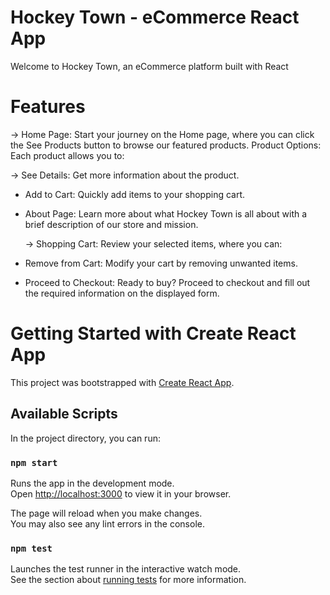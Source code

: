 # Hockey Town - eCommerce React App

Welcome to Hockey Town, an eCommerce platform built with React

# Features

-> Home Page: Start your journey on the Home page, where you can click the See Products button to browse our featured products.
Product Options: Each product allows you to:

-> See Details: Get more information about the product.

- Add to Cart: Quickly add items to your shopping cart.
- About Page: Learn more about what Hockey Town is all about with a brief description of our store and mission.

  -> Shopping Cart: Review your selected items, where you can:

- Remove from Cart: Modify your cart by removing unwanted items.
- Proceed to Checkout: Ready to buy? Proceed to checkout and fill out the required information on the displayed form.

# Getting Started with Create React App

This project was bootstrapped with [Create React App](https://github.com/facebook/create-react-app).

## Available Scripts

In the project directory, you can run:

### `npm start`

Runs the app in the development mode.\
Open [http://localhost:3000](http://localhost:3000) to view it in your browser.

The page will reload when you make changes.\
You may also see any lint errors in the console.

### `npm test`

Launches the test runner in the interactive watch mode.\
See the section about [running tests](https://facebook.github.io/create-react-app/docs/running-tests) for more information.
